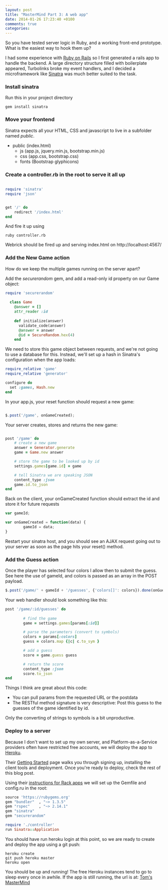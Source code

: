 ```yaml
---
layout: post
title: "MasterMind Part 3: A web app"
date: 2014-01-26 17:23:40 +0100
comments: true
categories: 
---
```


So you have tested server logic in Ruby, and a working front-end prototype. What is the easiest way to hook them up?

I had some experience with [Ruby on Rails](http://rubyonrails.org/) so I first generated a rails app to handle the backend. A large directory structure filled with boilerplate appeared, Turbolinks broke my event handlers, and I decided a microframework like [Sinatra](http://www.sinatrarb.com) was much better suited to the task.

### Install sinatra

Run this in your project directory

``` 
gem install sinatra
```

### Move your frontend

Sinatra expects all your HTML, CSS and javascript to live in a subfolder named *public*.

- public (index.html)
	- js (app.js, jquery.min.js, bootstrap.min.js)
	- css (app.css, bootstrap.css)
	- fonts (Bootstrap glyphicons)

### Create a controller.rb in the root to serve it all up


``` ruby controller.rb

require 'sinatra'
require 'json'


get '/' do 
	redirect '/index.html'
end


```

And fire it up using 

``` 
ruby controller.rb
```

Webrick should be fired up and serving index.html on http://localhost:4567/


### Add the New Game action

How do we keep the multiple games running on the server apart? 

Add the *securerandom* gem, and add a read-only id property on our Game object:

``` ruby game.rb
require 'securerandom'
 
  class Game
    @answer = []
    attr_reader :id
    
    def initialize(answer)
      validate_code(answer)
      @answer = answer
      @id = SecureRandom.hex(4)
    end

```
We need to store this game object between requests, and we're not going to use a database for this. Instead, we'll set up a hash in Sinatra's configuration when the app loads:

``` ruby controller.rb
require_relative 'game'
require_relative 'generator'

configure do 
  set :games, Hash.new
end
```

In your app.js, your reset function should request a new game:

``` javascript

$.post('/game', onGameCreated);

```

Your server creates, stores and returns the new game:

``` ruby controller.rb

post '/game' do
	# create a new game
	answer = Generator.generate
	game = Game.new answer

	# store the game to be looked up by id
	settings.games[game.id] = game

	# tell Sinatra we are speaking JSON
	content_type :json
	game.id.to_json
end

```

Back on the client, your onGameCreated function should extract the id and store it for future requests

``` javascript app.js
var gameId;

var onGameCreated = function(data) {
        gameId = data;
}
```

Restart your sinatra host, and you should see an AJAX request going out to your server as soon as the page hits your reset() method.

### Add the Guess action


Once the player has selected four colors I allow then to submit the guess. See here the use of gameId, and colors is passed as an array in the POST payload.

``` javascript app.js
$.post('/game/' + gameId + '/guesses', {'colors[]': colors}).done(onGuessAdded);
```

Your web handler should look something like this:

``` ruby controller.rb
post '/game/:id/guesses' do
        
        # find the game
        game = settings.games[params[:id]]

        # parse the parameters (convert to symbols)
        colors = params[:colors]
        guess = colors.map {|c| c.to_sym }

        # add a guess
        score = game.guess guess

        # return the score
        content_type :json
        score.to_json
end
```

Things I think are great about this code:

- You can pull params from the requested URL or the postdata
- The RESTful method signature is very descriptive: Post this guess to the guesses of the game identified by id.

Only the converting of strings to symbols is a bit unproductive.

### Deploy to a server

Because I don't want to set up my own server, and Platform-as-a-Service providers often have restricted free accounts, we will deploy the app to [Heroku](http://www.heroku.com/).

Their [Getting Started](https://devcenter.heroku.com/articles/quickstart) page walks you through signing up, installing the client tools and deployment. Once you're ready to deploy, check the rest of this blog post.

Using their [instructions for Rack apps](https://devcenter.heroku.com/articles/rack) we will set up the Gemfile and config.ru in the root:

``` ruby Gemfile
source 'https://rubygems.org'
gem "bundler"  , "~> 1.3.5"
gem "rspec"    , "~> 2.14.1"
gem "sinatra"
gem "securerandom"
```

``` ruby config.ru
require './controller'
run Sinatra::Application
```

You should have run heroku login at this point, so we are ready to create and deploy the app using a git push:

```
heroku create
git push heroku master
heroku open
```

You should be up and running! The free Heroku instances tend to go to sleep every once in awhile.
If the app is still running, the url is at: [Tom's MasterMind](http://tomv-mastermind.herokuapp.com)


